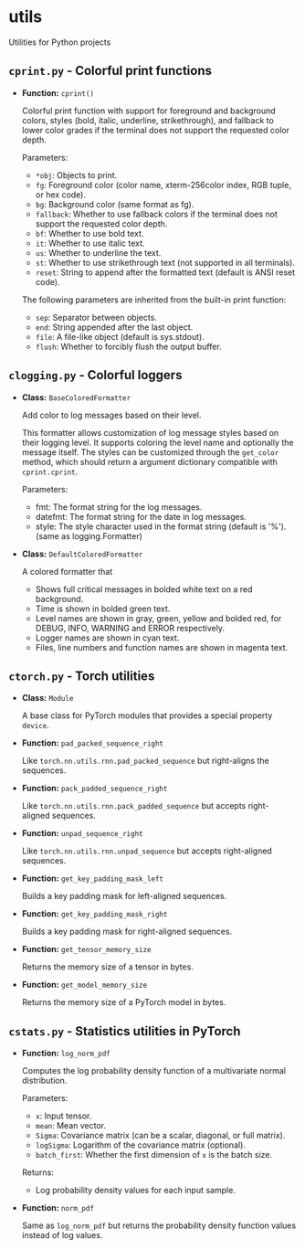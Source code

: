 # utils
Utilities for Python projects

## `cprint.py` - Colorful print functions

* **Function:** `cprint()`

    Colorful print function with support for foreground and background colors,
    styles (bold, italic, underline, strikethrough), and fallback to lower color
    grades if the terminal does not support the requested color depth.

    Parameters:
    - `*obj`: Objects to print.
    - `fg`: Foreground color (color name, xterm-256color index, RGB tuple, or hex code).
    - `bg`: Background color (same format as fg).
    - `fallback`: Whether to use fallback colors if the terminal does not support
                the requested color depth.
    - `bf`: Whether to use bold text.
    - `it`: Whether to use italic text.
    - `us`: Whether to underline the text.
    - `st`: Whether to use strikethrough text (not supported in all terminals).
    - `reset`: String to append after the formatted text (default is ANSI reset code).

    The following parameters are inherited from the built-in print function:
    - `sep`: Separator between objects.
    - `end`: String appended after the last object.
    - `file`: A file-like object (default is sys.stdout).
    - `flush`: Whether to forcibly flush the output buffer.

## `clogging.py` - Colorful loggers

* **Class:** `BaseColoredFormatter`

    Add color to log messages based on their level.

    This formatter allows customization of log message styles based on their
    logging level. It supports coloring the level name and optionally the
    message itself. The styles can be customized through the `get_color` method,
    which should return a argument dictionary compatible with `cprint.cprint`.

    Parameters:
    - fmt: The format string for the log messages.
    - datefmt: The format string for the date in log messages.
    - style: The style character used in the format string (default is '%').
    (same as logging.Formatter)

* **Class:** `DefaultColoredFormatter`

    A colored formatter that

    * Shows full critical messages in bolded white text on a red background.
    * Time is shown in bolded green text.
    * Level names are shown in gray, green, yellow and bolded red, for DEBUG, INFO,
      WARNING and ERROR respectively.
    * Logger names are shown in cyan text.
    * Files, line numbers and function names are shown in magenta text.

## `ctorch.py` - Torch utilities

* **Class:** `Module`

    A base class for PyTorch modules that provides a special property `device`.

* **Function:** `pad_packed_sequence_right`

    Like `torch.nn.utils.rnn.pad_packed_sequence` but right-aligns the sequences.

* **Function:** `pack_padded_sequence_right`

    Like `torch.nn.utils.rnn.pack_padded_sequence` but accepts right-aligned sequences.

* **Function:** `unpad_sequence_right`

    Like `torch.nn.utils.rnn.unpad_sequence` but accepts right-aligned sequences.

* **Function:** `get_key_padding_mask_left`

    Builds a key padding mask for left-aligned sequences.

* **Function:** `get_key_padding_mask_right`

    Builds a key padding mask for right-aligned sequences.

* **Function:** `get_tensor_memory_size`

    Returns the memory size of a tensor in bytes.

* **Function:** `get_model_memory_size`

    Returns the memory size of a PyTorch model in bytes.

## `cstats.py` - Statistics utilities in PyTorch

* **Function:** `log_norm_pdf`

    Computes the log probability density function of a multivariate normal distribution.

    Parameters:
    - `x`: Input tensor.
    - `mean`: Mean vector.
    - `Sigma`: Covariance matrix (can be a scalar, diagonal, or full matrix).
    - `logSigma`: Logarithm of the covariance matrix (optional).
    - `batch_first`: Whether the first dimension of `x` is the batch size.

    Returns:
    - Log probability density values for each input sample.

* **Function:** `norm_pdf`

    Same as `log_norm_pdf` but returns the probability density function values instead of log values.
